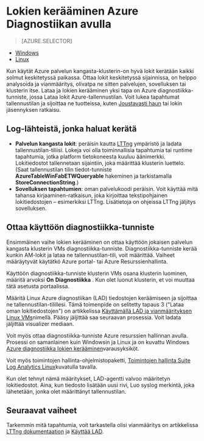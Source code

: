 <properties
   pageTitle="Lokien kerääminen Linux Azure Diagnostiikan avulla | Microsoft Azure"
   description="Tässä artikkelissa käsitellään Azure diagnostiikka määrittämiseen lokit kerätään palvelun kangasta Linux-klusterin Azure käynnissä."
   services="service-fabric"
   documentationCenter=".net"
   authors="mani-ramaswamy"
   manager="timlt"
   editor=""/>

<tags
   ms.service="service-fabric"
   ms.devlang="dotNet"
   ms.topic="article"
   ms.tgt_pltfrm="NA"
   ms.workload="NA"
   ms.date="09/28/2016"
   ms.author="subramar"/>


# <a name="collect-logs-by-using-azure-diagnostics"></a>Lokien kerääminen Azure Diagnostiikan avulla

> [AZURE.SELECTOR]
- [Windows](service-fabric-diagnostics-how-to-setup-wad.md)
- [Linux](service-fabric-diagnostics-how-to-setup-lad.md)

Kun käytät Azure palvelun kangasta-klusterin-on hyvä lokit kerätään kaikki solmut keskitetyssä paikassa. Ottaa lokit keskitetyssä sijainnissa, on helppo analysoida ja vianmääritys, olivatpa ne sitten palvelujen, sovelluksen tai klusterin itse. Lataa ja lokien kerääminen yksi tapa on Azure diagnostiikka-tunniste, jossa Lataa lokit Azure-tallennustilan. Voit lukea tapahtumat tallennustilan ja sijoittaa ne tuotteissa, kuten [Joustavasti haun](service-fabric-diagnostic-how-to-use-elasticsearch.md) tai lokin jäsennyksen ratkaisu.

## <a name="log-sources-that-you-might-want-to-collect"></a>Log-lähteistä, jonka haluat kerätä
- **Palvelun kangasta lokit**: peräisin kautta [LTTng](http://lttng.org) ympäristö ja ladata tallennustilan-tiliisi. Lokeja voi olla toiminnallisia tapahtumia tai runtime tapahtumia, jotka platform tietokoneesta kuuluu äänimerkki. Lokitiedostot tallennetaan sijaintiin, joka määrittää klusterin luettelo. (Saat tallennustilan tilin tiedot-tunniste **AzureTableWinFabETWQueryable** hakeminen ja tarkistamalla **StoreConnectionString**.)
- **Sovelluksen tapahtumien**: oman palvelukoodi peräisin. Voit käyttää mitä tahansa kirjaaminen-ratkaisun, joka kirjoittaa tekstipohjainen lokitiedostojen – esimerkiksi LTTng. Lisätietoja on ohjeissa LTTng jäljitys sovelluksen.  


## <a name="deploy-the-diagnostics-extension"></a>Ottaa käyttöön diagnostiikka-tunniste
Ensimmäinen vaihe lokien kerääminen on ottaa käyttöön jokaisen palvelun kangasta klusterin VMs diagnostiikka-tunniste. Diagnostiikka-tunniste kerää kunkin AM-lokit ja lataa ne tallennustilan-tili, voit määrittää. Vaiheet määräytyvät käytätkö Azure portal- tai Azure Resurssienhallinta.

Käyttöön diagnostiikka-tunniste klusterin VMs osana klusterin luominen, määritä arvoksi **On** **Diagnostiikka** . Kun olet luonut klusterin, et voi muuttaa tätä asetusta portaalissa.

Määritä Linux Azure diagnostiikan (LAD) tiedostojen keräämiseen ja sijoittaa ne tallennustilan-tilillesi. Tämä toimenpide on selitetty tapaus 3 ("Lataa oman lokitiedostojen") on artikkelissa [Käyttämällä LAD ja vianmäärityksen Linux VMs](../virtual-machines/virtual-machines-linux-classic-diagnostic-extension.md)nimellä. Pääsy jäljittää saa seuraavan prosessia. Voit ladata jäljittää visualizer mediaan.

Voit myös ottaa diagnostiikka-tunniste Azure resurssien hallinnan avulla. Prosessi on samanlainen kuin Windowsin ja Linux ja on kuvattu Windows [Azure diagnostiikka lokien kerääminen](service-fabric-diagnostics-how-to-setup-wad.md)varausyksiköt.

Voit myös toimintojen hallinta-ohjelmistopaketti, [Toimintojen hallinta Suite Log Analytics Linux](https://blogs.technet.microsoft.com/hybridcloud/2016/01/28/operations-management-suite-log-analytics-with-linux/)kuvatulla tavalla.

Kun olet tehnyt nämä määritykset, LAD-agentti valvoo määritetyn lokitiedostot. Aina, kun tiedosto lisätään uusi rivi, Luo syslog merkintä, joka lähetetään, jonka olet määrittänyt tallennustilan.


## <a name="next-steps"></a>Seuraavat vaiheet
Tarkemmin mitä tapahtumia, voit tarkastella olisi vianmääritys on artikkelissa [LTTng dokumentaation](http://lttng.org/docs) ja [Käyttää LAD](../virtual-machines/virtual-machines-linux-classic-diagnostic-extension.md).
